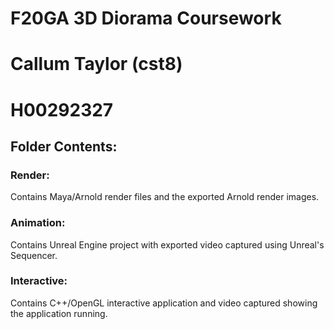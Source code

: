 # F20GA 3D Diorama Coursework
# Callum Taylor (cst8)
# H00292327

## Folder Contents:

### Render:

Contains Maya/Arnold render files and the exported Arnold render images.

### Animation:

Contains Unreal Engine project with exported video captured using Unreal's Sequencer.

### Interactive:

Contains C++/OpenGL interactive application and video captured showing the application running.



